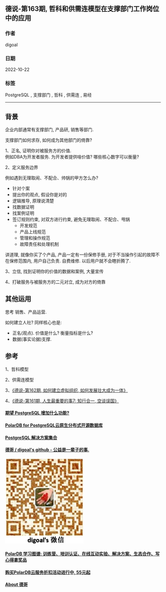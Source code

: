 ## 德说-第163期, 哲科和供需连模型在支撑部门工作岗位中的应用   
    
### 作者    
digoal    
    
### 日期    
2022-10-22    
    
### 标签    
PostgreSQL , 支撑部门 , 哲科 , 供需连 , 易经    
    
----    
    
## 背景     
企业内部通常有支撑部门, 产品研, 销售等部门.   
  
支撑部门如何求存, 如何成为其他部门的倚靠?   
  
1、正名, 证明你对被服务方的价值.   
例如DBA为开发者服务. 为开发者提供啥价值?  哪些核心数字可以衡量?    
  
2、定义服务边界  
  
例如遇到无理取闹、不配合、帅锅的甲方怎么办?  
- 针对个案  
- 提出你的观点, 假设你是对的  
- 逻辑推导, 原理说清楚  
- 找数据证明  
- 找案例证明  
- 签订规则约束, 对双方进行约束, 避免无理取闹、不配合、甩锅  
    - 开发规范  
    - 产品上线规范  
    - 管理和操作规范  
    - 故障责任和处理机制  
  
讲道理, 就像你买了个产品, 产品一定有一份保修手册, 对于不当操作引起的故障不在保修范围内, 用户自己负责. 自费维修. 以后用户就不会瞎折腾了.   
  
3、立信, 找到证明你的价值的数据和案例, 大量宣传  
  
4、打破服务与被服务方的二元对立, 成为对方的倚靠  
  
  
## 其他运用  
思考 销售、产品运营.     
  
如何建立人社? 同样核心也是:  
- 正名(观点). 价值是什么? 衡量指标是什么?    
- 数据(事实论据)支撑.   
  
  
## 参考  
1、哲科模型  
  
2、供需连模型  
  
3、[《德说-第162期, 如何建立虚拟组织, 如何发展壮大成为一体》](../202210/20221021_02.md)    
  
4、[《德说-第161期, 人生最重要的事7: 知行合一, 空谈误国》](../202210/20221021_01.md)    
  
  
  
#### [期望 PostgreSQL 增加什么功能?](https://github.com/digoal/blog/issues/76 "269ac3d1c492e938c0191101c7238216")
  
  
#### [PolarDB for PostgreSQL云原生分布式开源数据库](https://github.com/ApsaraDB/PolarDB-for-PostgreSQL "57258f76c37864c6e6d23383d05714ea")
  
  
#### [PostgreSQL 解决方案集合](https://yq.aliyun.com/topic/118 "40cff096e9ed7122c512b35d8561d9c8")
  
  
#### [德哥 / digoal's github - 公益是一辈子的事.](https://github.com/digoal/blog/blob/master/README.md "22709685feb7cab07d30f30387f0a9ae")
  
  
![digoal's wechat](../pic/digoal_weixin.jpg "f7ad92eeba24523fd47a6e1a0e691b59")
  
  
#### [PolarDB 学习图谱: 训练营、培训认证、在线互动实验、解决方案、生态合作、写心得拿奖品](https://www.aliyun.com/database/openpolardb/activity "8642f60e04ed0c814bf9cb9677976bd4")
  
  
#### [购买PolarDB云服务折扣活动进行中, 55元起](https://www.aliyun.com/activity/new/polardb-yunparter?userCode=bsb3t4al "e0495c413bedacabb75ff1e880be465a")
  
  
#### [About 德哥](https://github.com/digoal/blog/blob/master/me/readme.md "a37735981e7704886ffd590565582dd0")
  
